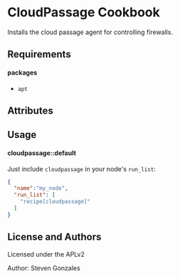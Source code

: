 CloudPassage Cookbook
=====================
Installs the cloud passage agent for controlling firewalls.

Requirements
------------

#### packages
- `apt`

Attributes
----------

Usage
-----
#### cloudpassage::default

Just include `cloudpassage` in your node's `run_list`:

```json
{
  "name":"my_node",
  "run_list": [
    "recipe[cloudpassage]"
  ]
}
```

License and Authors
-------------------
Licensed under the APLv2

Author: Steven Gonzales